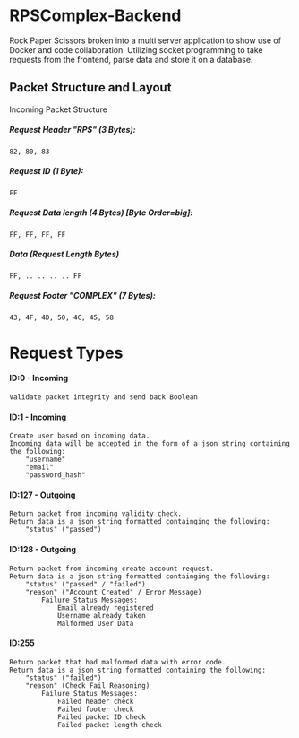 # RPSComplex-Backend
Rock Paper Scissors broken into a multi server application to show use of Docker and code collaboration. Utilizing socket programming to take requests from the frontend, parse data and store it on a database.

## Packet Structure and Layout
Incoming Packet Structure

##### Request Header "RPS" (3 Bytes):

    82, 80, 83

##### Request ID (1 Byte):

    FF

##### Request Data length (4 Bytes) [Byte Order=big]:

    FF, FF, FF, FF

##### Data (Request Length Bytes)

    FF, .. .. .. .. FF
 
##### Request Footer "COMPLEX" (7 Bytes):

    43, 4F, 4D, 50, 4C, 45, 58

# Request Types
#### ID:0 - Incoming
  
    Validate packet integrity and send back Boolean

#### ID:1 - Incoming

    Create user based on incoming data.
    Incoming data will be accepted in the form of a json string containing the following:
        "username"
        "email"
        "password_hash"

#### ID:127 - Outgoing

    Return packet from incoming validity check.
    Return data is a json string formatted containging the following:
        "status" ("passed")

#### ID:128 - Outgoing

    Return packet from incoming create account request.
    Return data is a json string formatted containging the following:
        "status" ("passed" / "failed")
        "reason" ("Account Created" / Error Message) 
            Failure Status Messages:
                Email already registered
                Username already taken
                Malformed User Data

#### ID:255

    Return packet that had malformed data with error code.
    Return data is a json string formatted containing the following:
        "status" ("failed")
        "reason" (Check Fail Reasoning)
            Failure Status Messages:
                Failed header check
                Failed footer check
                Failed packet ID check
                Failed packet length check
